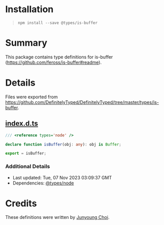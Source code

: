 # Installation
> `npm install --save @types/is-buffer`

# Summary
This package contains type definitions for is-buffer (https://github.com/feross/is-buffer#readme).

# Details
Files were exported from https://github.com/DefinitelyTyped/DefinitelyTyped/tree/master/types/is-buffer.
## [index.d.ts](https://github.com/DefinitelyTyped/DefinitelyTyped/tree/master/types/is-buffer/index.d.ts)
````ts
/// <reference types='node' />

declare function isBuffer(obj: any): obj is Buffer;

export = isBuffer;

````

### Additional Details
 * Last updated: Tue, 07 Nov 2023 03:09:37 GMT
 * Dependencies: [@types/node](https://npmjs.com/package/@types/node)

# Credits
These definitions were written by [Junyoung Choi](https://github.com/rokt33r).
